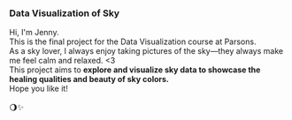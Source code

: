 <h3>Data Visualization of Sky</h3>

Hi, I'm Jenny. <br>
This is the final project for the Data Visualization course at Parsons. <br>
As a sky lover, I always enjoy taking pictures of the sky—they always make me feel calm and relaxed. <3 <br>
This project aims to <strong> explore and visualize sky data to showcase the healing qualities and beauty of sky colors. </strong> <br>
Hope you like it! <br>
<br>
🌖✨


